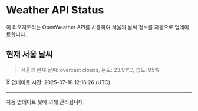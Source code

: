 
# Weather API Status

이 리포지토리는 OpenWeather API를 사용하여 서울의 날씨 정보를 자동으로 업데이트합니다.

## 현재 서울 날씨
> 서울의 현재 날씨: overcast clouds, 온도: 23.91°C, 습도: 95%

⏳ 업데이트 시간: 2025-07-18 12:16:26 (UTC)

---
자동 업데이트 봇에 의해 관리됩니다.
